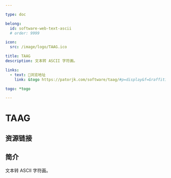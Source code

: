 ```yaml
---

type: doc

belong:
  id: software-web-text-ascii
  # order: 9999

icon:
  src: /image/logo/TAAG.ico

title: TAAG
description: 文本转 ASCII 字符画。

links:
  - text: 🧰浏览地址
    link: &togo https://patorjk.com/software/taag/#p=display&f=Graffiti&t=Hello%20Resources

togo: *togo

---
```


<ShowLogo />

# TAAG

<ShowBreadcrumb />

## 资源链接

<ShowLinks />

## 简介

文本转 ASCII 字符画。